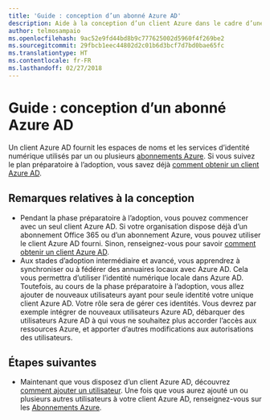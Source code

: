 ```yaml
---
title: 'Guide : conception d’un abonné Azure AD'
description: Aide à la conception d’un client Azure dans le cadre d’une stratégie préparatoire à l’adoption du cloud
author: telmosampaio
ms.openlocfilehash: 9ac52e9fd44bd8b9c777625002d5960f4f269be2
ms.sourcegitcommit: 29fbcb1eec44802d2c01b6d3bcf7d7bd0bae65fc
ms.translationtype: HT
ms.contentlocale: fr-FR
ms.lasthandoff: 02/27/2018
---
```

# <a name="guidance-azure-ad-tenant-design"></a>Guide : conception d’un abonné Azure AD

Un client Azure AD fournit les espaces de noms et les services d’identité numérique utilisés par un ou plusieurs [abonnements Azure](subscription-explainer.md). Si vous suivez le plan préparatoire à l’adoption, vous savez déjà [comment obtenir un client Azure AD][how-to-get-aad-tenant]. 

## <a name="design-considerations"></a>Remarques relatives à la conception

- Pendant la phase préparatoire à l’adoption, vous pouvez commencer avec un seul client Azure AD. Si votre organisation dispose déjà d’un abonnement Office 365 ou d’un abonnement Azure, vous pouvez utiliser le client Azure AD fourni. Sinon, renseignez-vous pour savoir [comment obtenir un client Azure AD][how-to-get-aad-tenant]. 
- Aux stades d’adoption intermédiaire et avancé, vous apprendrez à synchroniser ou à fédérer des annuaires locaux avec Azure AD. Cela vous permettra d’utiliser l’identité numérique locale dans Azure AD. Toutefois, au cours de la phase préparatoire à l’adoption, vous allez ajouter de nouveaux utilisateurs ayant pour seule identité votre unique client Azure AD. Votre rôle sera de gérer ces identités. Vous devrez par exemple intégrer de nouveaux utilisateurs Azure AD, débarquer des utilisateurs Azure AD à qui vous ne souhaitez plus accorder l’accès aux ressources Azure, et apporter d’autres modifications aux autorisations des utilisateurs.

## <a name="next-steps"></a>Étapes suivantes

* Maintenant que vous disposez d’un client Azure AD, découvrez [comment ajouter un utilisateur][azure-ad-add-user]. Une fois que vous aurez ajouté un ou plusieurs autres utilisateurs à votre client Azure AD, renseignez-vous sur les [Abonnements Azure](subscription-explainer.md).

<!-- Links -->

[azure-ad-add-user]: /azure/active-directory/add-users-azure-active-directory?toc=/azure/architecture/cloud-adoption-guide/toc.json
[docs-manage-azure-ad]: /azure/active-directory/active-directory-administer?toc=/azure/architecture/cloud-adoption-guide/toc.json
[docs-tenant]: /azure/active-directory/develop/active-directory-howto-tenant?toc=/azure/architecture/cloud-adoption-guide/toc.json
[docs-associate-subscription]: /azure/active-directory/active-directory-how-subscriptions-associated-directory?toc=/azure/architecture/cloud-adoption-guide/toc.json
[how-to-get-aad-tenant]: /azure/active-directory/develop/active-directory-howto-tenant?toc=/azure/architecture/cloud-adoption-guide/toc.json
